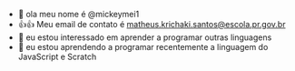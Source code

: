 - 👋 ola meu nome é @mickeymei1
-  :+1:👍 Meu email de contato é matheus.krichaki.santos@escola.pr.gov.br
- 👀 eu estou interessado em aprender a programar outras linguagens
- 🌱 eu estou aprendendo a programar recentemente a linguagem do JavaScript e Scratch
